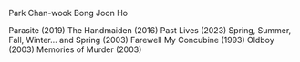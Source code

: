 Park Chan-wook
Bong Joon Ho

Parasite (2019)
The Handmaiden (2016)
Past Lives (2023)
Spring, Summer, Fall, Winter... and Spring (2003)
Farewell My Concubine (1993)
Oldboy (2003)
Memories of Murder (2003)
